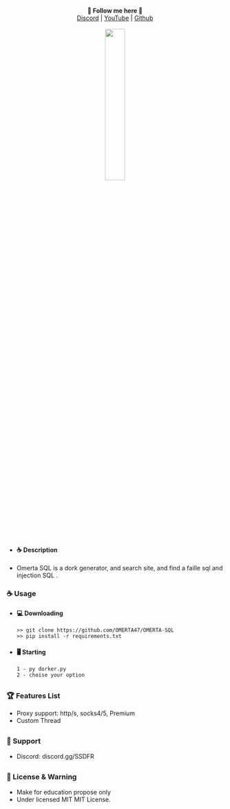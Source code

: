 <p align='center'>
  <b>🦊 Follow me here 🦊</b><br>  
  <a href="https://discord.gg/SSDFR">Discord</a> |
  <a href="https://www.youtube.com/@qlbdu95">YouTube</a> |
  <a href="https://github.com/OMERTA47">Github</a><br><br>
  <img src="https://cdn.discordapp.com/attachments/1272966947239100446/1273392129229590590/Screenshot_24.png?ex=66be7256&is=66bd20d6&hm=9cef48553725c211d20d6b78f1b03d74f172068ab3bbc179cdbfd8aff83af7ee&" style="width: 30%">
</p>

##  
- #### ☕ Description
- Omerta SQL is a dork generator, and search site, and find a faille sql and injection SQL .



### ☕ Usage  
- #### 💻 Downloading
     ```
    >> git clone https://github.com/OMERTA47/OMERTA-SQL
    >> pip install -r requirements.txt
    ```
- #### 🖥️ Starting
      1 - py dorker.py
      2 - choise your option


##  

### 🏆 Features List

- Proxy support: http/s, socks4/5, Premium
- Custom Thread


##   

### 🧰 Support
- Discord: discord.gg/SSDFR

##  

### 📜 License & Warning
- Make for education propose only
- Under licensed MIT MIT License.

##  

